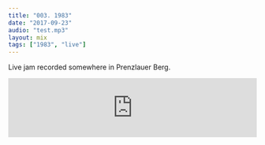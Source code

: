 ```yaml
---
title: "003. 1983"
date: "2017-09-23"
audio: "test.mp3"
layout: mix
tags: ["1983", "live"]
---
```


Live jam recorded somewhere in Prenzlauer Berg.

<iframe width="100%" height="120" src="https://www.mixcloud.com/widget/iframe/?feed=%2F198319831983%2Fhi-fi-for-imaginary-radio-stations%2F&amp;hide_cover=1&amp;light=1" frameborder="0"></iframe>
